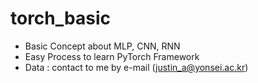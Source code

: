 # torch_basic
- Basic Concept about MLP, CNN, RNN
- Easy Process to learn PyTorch Framework
- Data : contact to me by e-mail (justin_a@yonsei.ac.kr)

